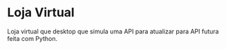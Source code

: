 
# Loja Virtual

Loja virtual que desktop que simula uma API para atualizar para API futura feita com Python.

